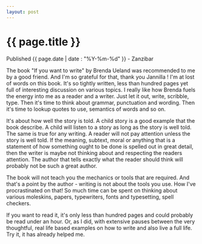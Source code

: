 ```yaml
---
layout: post
---
```


{{ page.title }}
================

<p class="meta">Published {{ page.date | date : "%Y-%m-%d" }}</span> - Zanzibar</p>

The book "If you want to write" by Brenda Ueland was recommended to me by a good friend. And I'm so grateful for that, thank you Jannilla ! I'm at lost of words on this book. It's so tightly written, less than hundred pages yet full of interesting discussion on various topics. I really like how Brenda fuels the energy into me as a reader and a writer. Just let it out, write, scribble, type. Then it's time to think about grammar, punctuation and wording. Then it's time to lookup quotes to use, semantics of words and so on.

It's about how well the story is told. A child story is a good example that the book describe. A child will listen to a story as long as the story is well told. The same is true for any writing. A reader will not pay attention unless the story is well told. If the meaning, subtext, moral or anything that is a statement of how something ought to be done is spelled out in great detail, then the writer is maybe not thinking about and respecting the readers attention. The author that tells exactly what the reader should think will probably not be such a great author. 

The book will not teach you the mechanics or tools that are required. And that's a point by the author - writing is not about the tools you use. How I've procrastinated on that! So much time can be spent on thinking about various moleskins, papers, typewriters, fonts and typesetting, spell checkers. 

If you want to read it, it's only less than hundred pages and could probably be read under an hour. Or, as I did, with extensive pauses between the very thoughtful, real life based examples on how to write and also live a full life. Try it, it has already helped me.



